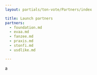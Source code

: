 ```yaml
---
layout: partials/ton-vote/Partners/index

title: Launch partners
partners:
  - foundation.md
  - evaa.md
  - fanzee.md
  - praxis.md
  - stonfi.md
  - usdlike.md

---
```


a
